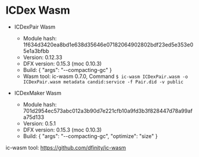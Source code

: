 # ICDex Wasm

- ICDexPair Wasm
    - Module hash: 1f634d3420ea8bd1e638d35646e07182064902802bdf23ed5e353e05e1a3bfbb
    - Version: 0.12.33
    - DFX version: 0.15.3 (moc 0.10.3)
    - Build: {
        "args": "--compacting-gc"
    }
    - Wasm tool: ic-wasm 0.7.0, Command `$ ic-wasm ICDexPair.wasm -o ICDexPair.wasm metadata candid:service -f Pair.did -v public`

- ICDexMaker Wasm
    - Module hash: 701d2954ec573abc012a3b90d7e221cfb10a9fd3b3f828447d78a99afa75d133
    - Version: 0.5.1
    - DFX version: 0.15.3 (moc 0.10.3)
    - Build: {
        "args": "--compacting-gc", 
        "optimize": "size"
    }


ic-wasm tool: https://github.com/dfinity/ic-wasm
